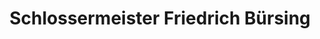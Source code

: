 ---
title: "Schlossermeister Friedrich Bürsing"
url: /mueden-aller/schlossermeister-friedrich-buersing/
shop: Allgemein
---